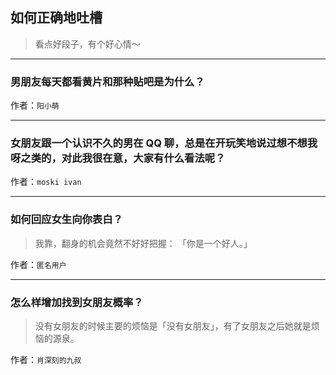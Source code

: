 ## 如何正确地吐槽

> 看点好段子，有个好心情～


 
---

### 男朋友每天都看黄片和那种贴吧是为什么？

> 


作者：`阳小萌`

---

### 女朋友跟一个认识不久的男在 QQ 聊，总是在开玩笑地说过想不想我呀之类的，对此我很在意，大家有什么看法呢？

> 


作者：`moski ivan`

---

### 如何回应女生向你表白？

> 我靠，翻身的机会竟然不好好把握：
> 「你是一个好人。」


作者：`匿名用户`

---

### 怎么样增加找到女朋友概率？

> 没有女朋友的时候主要的烦恼是「没有女朋友」，有了女朋友之后她就是烦恼的源泉。


作者：`肖深刻的九叔`